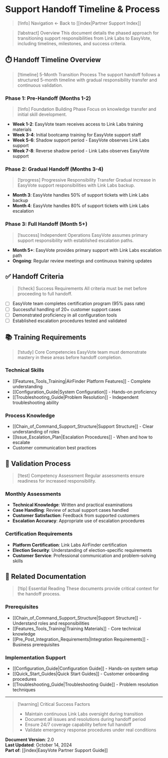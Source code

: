 # Support Handoff Timeline & Process

> [!info] Navigation
> ← Back to [[index|Partner Support Index]]

> [!abstract] Overview
> This document details the phased approach for transitioning support responsibilities from Link Labs to EasyVote, including timelines, milestones, and success criteria.

## ⏱️ Handoff Timeline Overview

> [!timeline] 5-Month Transition Process
> The support handoff follows a structured 5-month timeline with gradual responsibility transfer and continuous validation.

### Phase 1: Pre-Handoff (Months 1-2)

> [!info] Foundation Building Phase
> Focus on knowledge transfer and initial skill development.

- **Week 1-2**: EasyVote team receives access to Link Labs training materials
- **Week 3-4**: Initial bootcamp training for EasyVote support staff
- **Week 5-6**: Shadow support period - EasyVote observes Link Labs support
- **Week 7-8**: Reverse shadow period - Link Labs observes EasyVote support

### Phase 2: Gradual Handoff (Months 3-4)

> [!progress] Progressive Responsibility Transfer
> Gradual increase in EasyVote support responsibilities with Link Labs backup.

- **Month 3**: EasyVote handles 50% of support tickets with Link Labs backup
- **Month 4**: EasyVote handles 80% of support tickets with Link Labs escalation

### Phase 3: Full Handoff (Month 5+)

> [!success] Independent Operations
> EasyVote assumes primary support responsibility with established escalation paths.

- **Month 5+**: EasyVote provides primary support with Link Labs escalation path
- **Ongoing**: Regular review meetings and continuous training updates

## ✅ Handoff Criteria

> [!check] Success Requirements
> All criteria must be met before proceeding to full handoff.

- [ ] EasyVote team completes certification program (95% pass rate)
- [ ] Successful handling of 20+ customer support cases
- [ ] Demonstrated proficiency in all configuration tools
- [ ] Established escalation procedures tested and validated

## 📚 Training Requirements

> [!study] Core Competencies
> EasyVote team must demonstrate mastery in these areas before handoff completion.

### Technical Skills
- [[Features_Tools_Training|AirFinder Platform Features]] - Complete understanding
- [[Configuration_Guide|System Configuration]] - Hands-on proficiency
- [[Troubleshooting_Guide|Problem Resolution]] - Independent troubleshooting ability

### Process Knowledge
- [[Chain_of_Command_Support_Structure|Support Structure]] - Clear understanding of roles
- [[Issue_Escalation_Plan|Escalation Procedures]] - When and how to escalate
- Customer communication best practices

## 🔄 Validation Process

> [!test] Competency Assessment
> Regular assessments ensure readiness for increased responsibility.

### Monthly Assessments
- **Technical Knowledge**: Written and practical examinations
- **Case Handling**: Review of actual support cases handled
- **Customer Satisfaction**: Feedback from supported customers
- **Escalation Accuracy**: Appropriate use of escalation procedures

### Certification Requirements
- **Platform Certification**: Link Labs AirFinder certification
- **Election Security**: Understanding of election-specific requirements
- **Customer Service**: Professional communication and problem-solving skills

## 🔗 Related Documentation

> [!tip] Essential Reading
> These documents provide critical context for the handoff process.

### Prerequisites
- [[Chain_of_Command_Support_Structure|Support Structure]] - Understand roles and responsibilities
- [[Features_Tools_Training|Training Materials]] - Core technical knowledge
- [[Pre_Post_Integration_Requirements|Integration Requirements]] - Business prerequisites

### Implementation Support
- [[Configuration_Guide|Configuration Guide]] - Hands-on system setup
- [[Quick_Start_Guides|Quick Start Guides]] - Customer onboarding procedures
- [[Troubleshooting_Guide|Troubleshooting Guide]] - Problem resolution techniques

---

> [!warning] Critical Success Factors
> - Maintain continuous Link Labs oversight during transition
> - Document all issues and resolutions during handoff period
> - Ensure 24/7 coverage capability before full handoff
> - Validate emergency response procedures under real conditions

**Document Version**: 2.0  
**Last Updated**: October 14, 2024  
**Part of**: [[index|EasyVote Partner Support Guide]]
